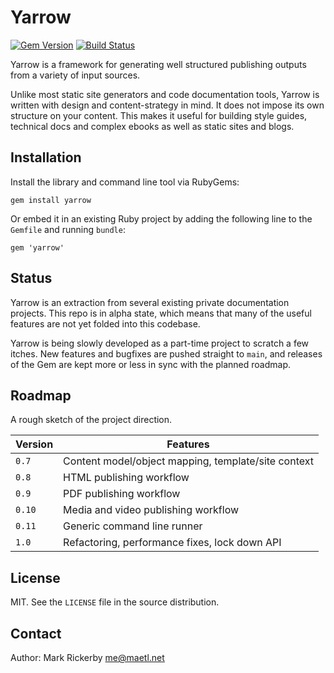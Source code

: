Yarrow
======

[![Gem Version](https://img.shields.io/gem/v/yarrow.svg)][gem]
[![Build Status](https://img.shields.io/github/workflow/status/maetl/yarrow/ruby/main)][github]

[gem]: https://rubygems.org/gems/yarrow
[github]: https://github.com/maetl/yarrow

Yarrow is a framework for generating well structured publishing outputs from a variety of input sources.

Unlike most static site generators and code documentation tools, Yarrow is written with design and content-strategy in mind. It does not impose its own structure on your content. This makes it useful for building style guides, technical docs and complex ebooks as well as static sites and blogs.

Installation
------------

Install the library and command line tool via RubyGems:

```
gem install yarrow
```

Or embed it in an existing Ruby project by adding the following line to the `Gemfile` and running `bundle`:

```
gem 'yarrow'
```

Status
------

Yarrow is an extraction from several existing private documentation projects. This repo is in alpha state, which means that many of the useful features are not yet folded into this codebase.

Yarrow is being slowly developed as a part-time project to scratch a few itches. New features and bugfixes are pushed straight to `main`, and releases of the Gem are kept more or less in sync with the planned roadmap.

Roadmap
-------

A rough sketch of the project direction.

| Version | Features |
|---------|----------|
| `0.7`   | Content model/object mapping, template/site context |
| `0.8`   | HTML publishing workflow |
| `0.9`   | PDF publishing workflow |
| `0.10`   | Media and video publishing workflow |
| `0.11`   | Generic command line runner |
| `1.0`   | Refactoring, performance fixes, lock down API |

License
-------

MIT. See the `LICENSE` file in the source distribution.

Contact
-------

Author: Mark Rickerby <me@maetl.net>
